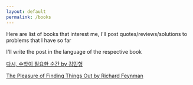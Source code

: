 ```yaml
---
layout: default
permalink: /books
---
```


Here are list of books that interest me, I'll post quotes/reviews/solutions to problems that I have so far

I'll write the post in the language of the respective book

[다시, 수학이 필요한 순간 by 김민형](/math_again)

[The Pleasure of Finding Things Out by Richard Feynman](./the_pleasure_of_finding_things_out)

